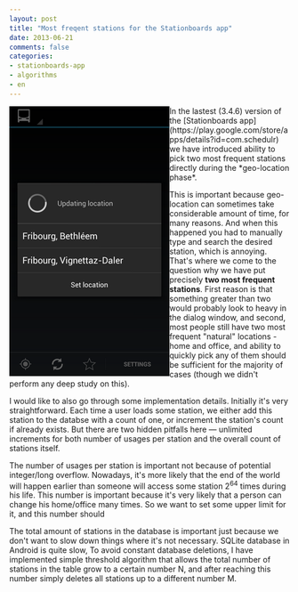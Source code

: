 ```yaml
---
layout: post
title: "Most freqent stations for the Stationboards app"
date: 2013-06-21
comments: false
categories:
- stationboards-app
- algorithms
- en
---
```


<img src="/images/blog/top_frequent stations.png" align="left">
In the lastest (3.4.6) version of the [Stationboards app](https://play.google.com/store/apps/details?id=com.schedulr)
we have introduced ability to pick two most frequent stations directly during the *geo-location phase*.

This is important because geo-location can sometimes take considerable amount of time, for many reasons.
And when this happened you had to manually type and search the desired station, which is annoying.
That's where we come to the question why we have put precisely **two most frequent stations**.
First reason is that something greater than two would probably look to heavy in the dialog window, and second,
most people still have two most frequent "natural" locations - home and office, and ability
to quickly pick any of them should be sufficient for the majority of cases (though we didn't perform any deep study on this).

I would like to also go through some implementation details. Initially it's very straightforward.
Each time a user loads some station, we either add this station to the databse with a count of one,
or increment the station's count if already exists. 
But there are two hidden pitfalls here &mdash; unlimited increments for both number of usages per station and the overall count of stations itself.

The number of usages per station is important not because of potential integer/long overflow.
Nowadays, it's more likely that the end of the world will happen earlier than someone will access some station 2<sup>64</sup> times during his life.
This number is important because it's very likely that a person can change his home/office many times.
So we want to set some upper limit for it, and this number should 

The total amount of stations in the database is important just because we don't want to slow down things where it's not necessary.
SQLite database in Android is quite slow,
To avoid constant database deletions, I have implemented simple threshold algorithm that allows the total number of stations
in the table grow to a certain number N, and after reaching this number simply deletes all stations up to a different number M.





